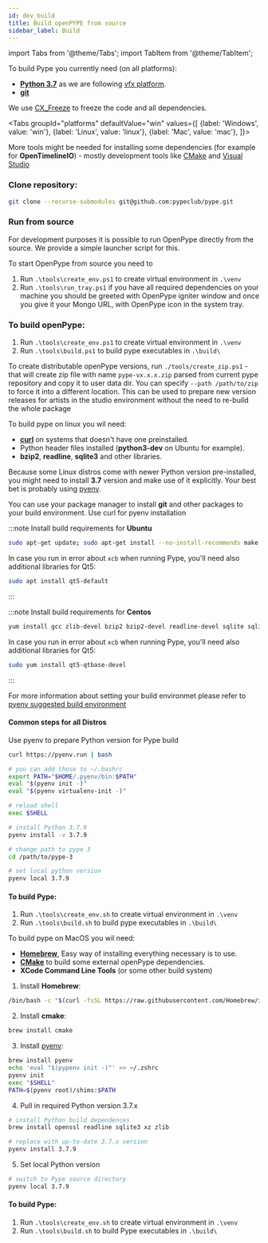 ```yaml
---
id: dev_build
title: Build openPYPE from source
sidebar_label: Build
---
```


import Tabs from '@theme/Tabs';
import TabItem from '@theme/TabItem';


To build Pype you currently need (on all platforms):

- **[Python 3.7](https://www.python.org/downloads/)** as we are following [vfx platform](https://vfxplatform.com).
- **[git](https://git-scm.com/downloads)**

We use [CX_Freeze](https://cx-freeze.readthedocs.io/en/latest) to freeze the code and all dependencies.


<Tabs
  groupId="platforms"
  defaultValue="win"
  values={[
    {label: 'Windows', value: 'win'},
    {label: 'Linux', value: 'linux'},
    {label: 'Mac', value: 'mac'},
  ]}>

<TabItem value="win">

More tools might be needed for installing some dependencies (for example for **OpenTimelineIO**) - mostly
development tools like [CMake](https://cmake.org/) and [Visual Studio](https://visualstudio.microsoft.com/cs/downloads/)

### Clone repository:
```sh
git clone --recurse-submodules git@github.com:pypeclub/pype.git
```

### Run from source

For development purposes it is possible to run OpenPype directly from the source. We provide a simple launcher script for this. 

To start OpenPype from source you need to 

1) Run `.\tools\create_env.ps1` to create virtual environment in `.\venv`
2) Run `.\tools\run_tray.ps1` if you have all required dependencies on your machine you should be greeted with OpenPype igniter window and once you give it your Mongo URL, with OpenPype icon in the system tray.


### To build openPype:

1) Run `.\tools\create_env.ps1` to create virtual environment in `.\venv`
2) Run `.\tools\build.ps1` to build pype executables in `.\build\`

To create distributable openPype versions, run `./tools/create_zip.ps1` - that will
create zip file with name `pype-vx.x.x.zip` parsed from current pype repository and
copy it to user data dir. You can specify `--path /path/to/zip` to force it into a different 
location. This can be used to prepare new version releases for artists in the studio environment
without the need to re-build the whole package



</TabItem>
<TabItem value="linux">

To build pype on linux you wil need:

- **[curl](https://curl.se)** on systems that doesn't have one preinstalled.
- Python header files installed (**python3-dev** on Ubuntu for example).
- **bzip2**, **readline**, **sqlite3** and other libraries.

Because some Linux distros come with newer Python version pre-installed, you might 
need to install **3.7** version and make use of it explicitly. 
Your best bet is probably using [pyenv](https://github.com/pyenv/pyenv).

You can use your package manager to install **git** and other packages to your build
environment.
Use curl for pyenv installation

:::note Install build requirements for **Ubuntu**

```sh
sudo apt-get update; sudo apt-get install --no-install-recommends make build-essential libssl-dev zlib1g-dev libbz2-dev libreadline-dev libsqlite3-dev wget curl llvm libncurses5-dev xz-utils tk-dev libxml2-dev libxmlsec1-dev libffi-dev liblzma-dev git
```

In case you run in error about `xcb` when running Pype,
you'll need also additional libraries for Qt5:

```sh
sudo apt install qt5-default
```
:::

:::note Install build requirements for **Centos**

```sh
yum install gcc zlib-devel bzip2 bzip2-devel readline-devel sqlite sqlite-devel openssl-devel tk-devel libffi-devel git
```

In case you run in error about `xcb` when running Pype,
you'll need also additional libraries for Qt5:

```sh
sudo yum install qt5-qtbase-devel
```

:::

For more information about setting your build environmet please refer to [pyenv suggested build environment](https://github.com/pyenv/pyenv/wiki#suggested-build-environment)

#### Common steps for all Distros

Use pyenv to prepare Python version for Pype build

```sh
curl https://pyenv.run | bash

# you can add those to ~/.bashrc
export PATH="$HOME/.pyenv/bin:$PATH"
eval "$(pyenv init -)"
eval "$(pyenv virtualenv-init -)"

# reload shell
exec $SHELL

# install Python 3.7.9
pyenv install -v 3.7.9

# change path to pype 3
cd /path/to/pype-3

# set local python version
pyenv local 3.7.9

```

#### To build Pype:

1. Run `.\tools\create_env.sh` to create virtual environment in `.\venv`
2. Run `.\tools\build.sh` to build pype executables in `.\build\`

</TabItem>
<TabItem value="mac">

To build pype on MacOS you wil need:

- **[Homebrew](https://brew.sh)**, Easy way of installing everything necessary is to use.
- **[CMake](https://cmake.org/)** to build some external openPype dependencies.
- **XCode Command Line Tools** (or some other build system)

1) Install **Homebrew**:
```sh
/bin/bash -c "$(curl -fsSL https://raw.githubusercontent.com/Homebrew/install/HEAD/install.sh)"
```

2) Install **cmake**:
```sh
brew install cmake
```

3) Install [pyenv](https://github.com/pyenv/pyenv):
```sh
brew install pyenv
echo 'eval "$(pypenv init -)"' >> ~/.zshrc
pyenv init
exec "$SHELL"
PATH=$(pyenv root)/shims:$PATH
```

4) Pull in required Python version 3.7.x
```sh
# install Python build dependences
brew install openssl readline sqlite3 xz zlib

# replace with up-to-date 3.7.x version
pyenv install 3.7.9
```

5) Set local Python version
```sh
# switch to Pype source directory
pyenv local 3.7.9
```

#### To build Pype:

1. Run `.\tools\create_env.sh` to create virtual environment in `.\venv`
2. Run `.\tools\build.sh` to build Pype executables in `.\build\`

</TabItem>
</Tabs>
